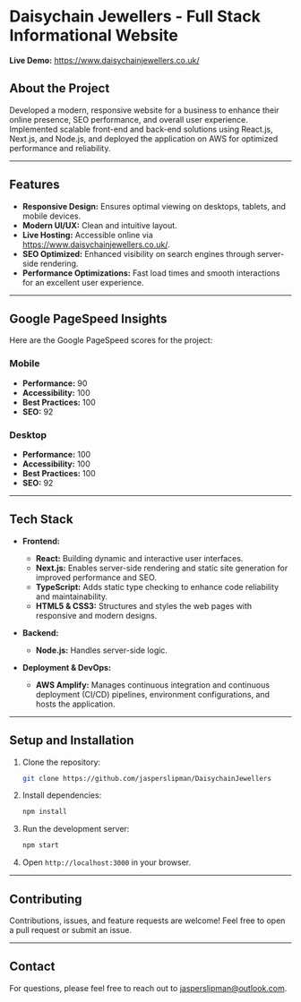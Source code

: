 # Daisychain Jewellers - Full Stack Informational Website 

**Live Demo:** https://www.daisychainjewellers.co.uk/

## About the Project

Developed a modern, responsive website for a business to enhance their online presence, SEO performance, and overall user experience. Implemented scalable front-end and back-end solutions using React.js, Next.js, and Node.js, and deployed the application on AWS for optimized performance and reliability.

---

## Features

- **Responsive Design:** Ensures optimal viewing on desktops, tablets, and mobile devices.
- **Modern UI/UX:** Clean and intuitive layout.
- **Live Hosting:** Accessible online via https://www.daisychainjewellers.co.uk/.
- **SEO Optimized:** Enhanced visibility on search engines through server-side rendering.
- **Performance Optimizations:** Fast load times and smooth interactions for an excellent user experience.

---

## Google PageSpeed Insights

Here are the Google PageSpeed scores for the project:

### Mobile
- **Performance:** 90
- **Accessibility:** 100
- **Best Practices:** 100
- **SEO:** 92

### Desktop
- **Performance:** 100
- **Accessibility:** 100
- **Best Practices:** 100
- **SEO:** 92

---

## Tech Stack

- **Frontend:**
  - **React:** Building dynamic and interactive user interfaces.
  - **Next.js:** Enables server-side rendering and static site generation for improved performance and SEO.
  - **TypeScript:** Adds static type checking to enhance code reliability and maintainability.
  - **HTML5 & CSS3:** Structures and styles the web pages with responsive and modern designs.
  
- **Backend:**
  - **Node.js:** Handles server-side logic.
  
- **Deployment & DevOps:**
  - **AWS Amplify:** Manages continuous integration and continuous deployment (CI/CD) pipelines, environment configurations, and hosts the application.

---

## Setup and Installation

1. Clone the repository:
   ```bash
   git clone https://github.com/jasperslipman/DaisychainJewellers
   ```
2. Install dependencies:
   ```bash
   npm install
   ```
3. Run the development server:
   ```bash
   npm start
   ```
4. Open `http://localhost:3000` in your browser.

---

## Contributing

Contributions, issues, and feature requests are welcome! Feel free to open a pull request or submit an issue.


---

## Contact

For questions, please feel free to reach out to jasperslipman@outlook.com. 
